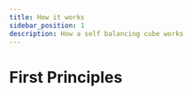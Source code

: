 ```yaml
---
title: How it works
sidebar_position: 1
description: How a self balancing cube works
---
```


# First Principles
